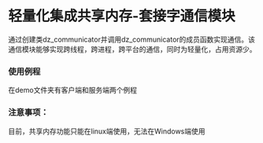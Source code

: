 # 轻量化集成共享内存-套接字通信模块

通过创建类dz_communicator并调用dz_communicator的成员函数实现通信。该通信模块能够实现跨线程，跨进程，跨平台的通信，同时为轻量化，占用资源少。

### 使用例程

在demo文件夹有客户端和服务端两个例程

### 注意事项：

目前，共享内存功能只能在linux端使用，无法在Windows端使用



